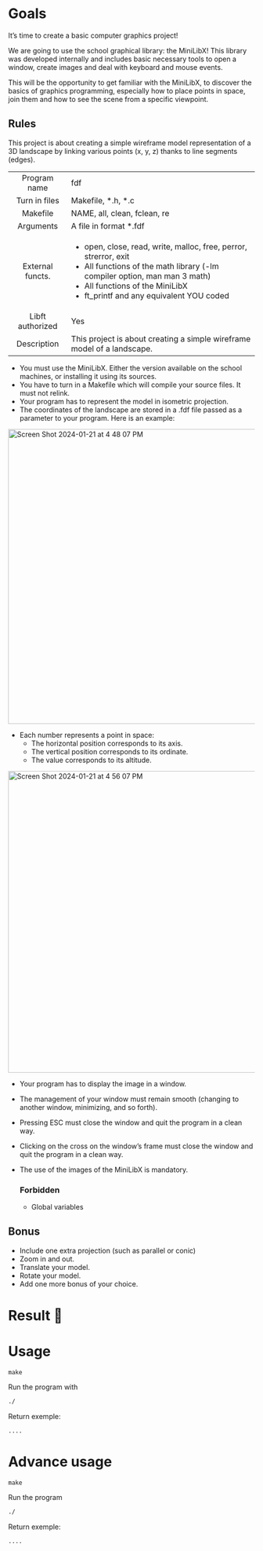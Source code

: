 # Goals
It’s time to create a basic computer graphics project!


We are going to use the school graphical library: the MiniLibX! This library was
developed internally and includes basic necessary tools to open a window, create images
and deal with keyboard and mouse events.


This will be the opportunity to get familiar with the MiniLibX, to discover the
basics of graphics programming, especially how to place points in space, join them
and how to see the scene from a specific viewpoint.

## Rules

This project is about creating a simple wireframe model representation of a 3D landscape by linking various points (x, y, z) thanks to line segments (edges).

<table>
    <tbody>
        <tr>
            <td align="center">Program name </td>
            <td>fdf</td>
        </tr>
        <tr>
            <td align="center">Turn in files</td>
            <td>Makefile, *.h, *.c</td>
        </tr>
        <tr>
            <td align="center">Makefile</td>
            <td>NAME, all, clean, fclean, re</td>
        </tr>
        <tr>
            <td align="center">Arguments </td>
            <td>A file in format *.fdf</td>
        </tr>
        <tr>
            <td align="center">External functs.</td>
            <td>
				<ul>
					<li>open, close, read, write, malloc, free, perror, strerror, exit</li>
					<li>All functions of the math library (-lm compiler option, man man 3 math)</li>
					<li>All functions of the MiniLibX</li>
					<li>ft_printf and any equivalent YOU coded</li>
				</ul>
			</td>
        </tr>
        <tr>
            <td align="center">Libft authorized </td>
            <td>Yes</td>
        </tr>
        <tr>
            <td align="center">Description </td>
            <td>This project is about creating a simple wireframe model of a landscape.</td>
        </tr>
    </tbody>
</table>

- You must use the MiniLibX. Either the version available on the school machines, or installing it using its sources.
- You have to turn in a Makefile which will compile your source files. It must not relink.
- Your program has to represent the model in isometric projection.
- The coordinates of the landscape are stored in a .fdf file passed as a parameter to your program. Here is an example:

<img width="601" alt="Screen Shot 2024-01-21 at 4 48 07 PM" src="https://github.com/Benoilte/fil_de_fer/assets/104198121/6e5285e6-a59e-458b-9200-37873b010a26">


- Each number represents a point in space:
	- The horizontal position corresponds to its axis.
	- The vertical position corresponds to its ordinate.
	- The value corresponds to its altitude.

<img width="615" alt="Screen Shot 2024-01-21 at 4 56 07 PM" src="https://github.com/Benoilte/fil_de_fer/assets/104198121/304a5068-5f30-4edb-b69c-5f3c6b3c3a0a">

- Your program has to display the image in a window.
- The management of your window must remain smooth (changing to another window, minimizing, and so forth).
- Pressing ESC must close the window and quit the program in a clean way.
- Clicking on the cross on the window’s frame must close the window and quit the program in a clean way.
- The use of the images of the MiniLibX is mandatory.


  ### Forbidden

	- Global variables
  

## Bonus

- Include one extra projection (such as parallel or conic)
- Zoom in and out.
- Translate your model.
- Rotate your model.
- Add one more bonus of your choice.

 
# Result :slot_machine:


# Usage

``make``

Run the program with 
```bash
./
```

Return exemple:

```text
....
```

# Advance usage

``make``

Run the program

```bash
./
```

Return exemple:

```text
....
```

